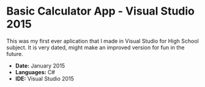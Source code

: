 # Basic Calculator App - Visual Studio 2015
This was my first ever aplication that I made in Visual Studio for High School subject. It is very dated, might make an improved version for fun in the future.

<ul>
  <li><b>Date:</b> January 2015</li>
  <li><b>Languages:</b> C#</li>
  <li><b>IDE:</b> Visual Studio 2015</li>
</ul>
